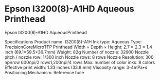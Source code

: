 # Epson I3200(8)-A1HD Aqueous Printhead

Epson I3200(8)-A1HD AqueousPrinthead

Specifications
Product name: I3200(8)-A1H
Ink type: Aqueous
Type: PrecisionCoreMicroTFP Printhead
Width × Depth × Height: 2.7 × 2.3 × 1.4 inch (69.1×59.5×36.7mm)
Weight: 82g
Number of nozzle: 32600
Nozzle pitch / nozzle row: 1/300 inch
Nozzle rows: 8 rows
Nozzle Resolution: 300 npi/row 600npi/2 rows1,200npi/4 rows
Max. number of color inks: 8 colors
Effective print width: 1.33 inches (33.8 mm)
Viscosity range: 3-4mPa•s
Positioning Mechanism: Reference hole
